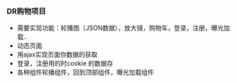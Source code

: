 ### DR购物项目
- 需要实现功能：轮播图（JSON数据），放大镜，购物车，登录，注册，曝光加载.. 
- 动态页面
- 用ajax实现页面你数据的获取
- 登录，注册用的时cookie 的数据存
- 各种组件轮播组件，回到顶部组件，曝光加载组件
